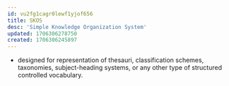 ```yaml
---
id: vu2fg1cagr0lewf1yjof656
title: SKOS
desc: 'Simple Knowledge Organization System'
updated: 1706306278750
created: 1706306245897
---
```


- designed for representation of thesauri, classification schemes, taxonomies, subject-heading systems, or any other type of structured controlled vocabulary.